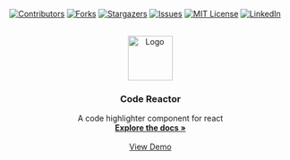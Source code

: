 [![Contributors][contributors-shield]][contributors-url]
[![Forks][forks-shield]][forks-url]
[![Stargazers][stars-shield]][stars-url]
[![Issues][issues-shield]][issues-url]
[![MIT License][license-shield]][license-url]
[![LinkedIn][linkedin-shield]][linkedin-url]

<br />
<div align="center">
  <a href="https://github.com/najmiter">
    <img src="https://avatars.githubusercontent.com/u/85332859?v=4" alt="Logo" width="80" height="80">
  </a>

  <h3 align="center">Code Reactor</h3>

  <p align="center">
    A code highlighter component for react
    <br />
    <a href="https://github.com/najmiter/"><strong>Explore the docs »</strong></a>
    <br />
    <br />
    <a href="https://github.com/najmiter">View Demo</a>
  </p>
</div>

<!-- MARKDOWN LINKS & IMAGES -->
<!-- https://www.markdownguide.org/basic-syntax/#reference-style-links -->

[contributors-shield]: https://img.shields.io/github/contributors/najmiter/code-reactor.svg?style=for-the-badge
[contributors-url]: https://github.com/najmiter/code-reactor/graphs/contributors
[forks-shield]: https://img.shields.io/github/forks/najmiter/code-reactor.svg?style=for-the-badge
[forks-url]: https://github.com/najmiter/code-reactor/network/members
[stars-shield]: https://img.shields.io/github/stars/najmiter/code-reactor.svg?style=for-the-badge
[stars-url]: https://github.com/najmiter/code-reactor/stargazers
[issues-shield]: https://img.shields.io/github/issues/najmiter/code-reactor.svg?style=for-the-badge
[issues-url]: https://github.com/najmiter/code-reactor/issues
[license-shield]: https://img.shields.io/github/license/najmiter/code-reactor.svg?style=for-the-badge
[license-url]: https://github.com/najmiter/code-reactor/blob/master/LICENSE.txt
[linkedin-shield]: https://img.shields.io/badge/-LinkedIn-black.svg?style=for-the-badge&logo=linkedin&colorB=555
[linkedin-url]: https://linkedin.com/in/linkedin_username
[product-screenshot]: images/screenshot.png
[Next.js]: https://img.shields.io/badge/next.js-000000?style=for-the-badge&logo=nextdotjs&logoColor=white
[Next-url]: https://nextjs.org/
[React.js]: https://img.shields.io/badge/React-20232A?style=for-the-badge&logo=react&logoColor=61DAFB
[React-url]: https://reactjs.org/
[Vue.js]: https://img.shields.io/badge/Vue.js-35495E?style=for-the-badge&logo=vuedotjs&logoColor=4FC08D
[Vue-url]: https://vuejs.org/
[Angular.io]: https://img.shields.io/badge/Angular-DD0031?style=for-the-badge&logo=angular&logoColor=white
[Angular-url]: https://angular.io/
[Svelte.dev]: https://img.shields.io/badge/Svelte-4A4A55?style=for-the-badge&logo=svelte&logoColor=FF3E00
[Svelte-url]: https://svelte.dev/
[Laravel.com]: https://img.shields.io/badge/Laravel-FF2D20?style=for-the-badge&logo=laravel&logoColor=white
[Laravel-url]: https://laravel.com
[Bootstrap.com]: https://img.shields.io/badge/Bootstrap-563D7C?style=for-the-badge&logo=bootstrap&logoColor=white
[Bootstrap-url]: https://getbootstrap.com
[JQuery.com]: https://img.shields.io/badge/jQuery-0769AD?style=for-the-badge&logo=jquery&logoColor=white
[JQuery-url]: https://jquery.com
